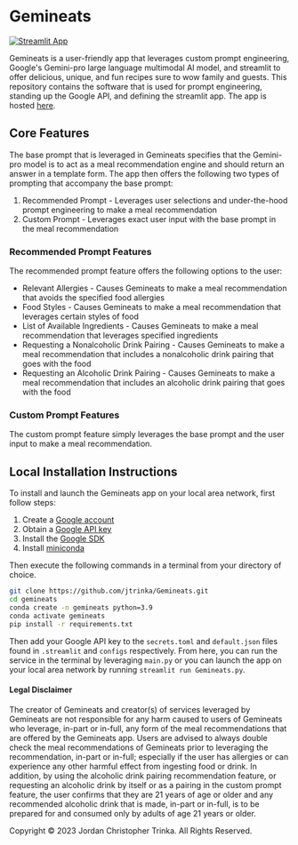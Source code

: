 # Gemineats

[![Streamlit App](https://static.streamlit.io/badges/streamlit_badge_black_white.svg)](https://gemineats.streamlit.app/)

Gemineats is a user-friendly app that leverages custom prompt engineering, Google's Gemini-pro large language multimodal AI model, and streamlit to offer delicious, unique, and fun recipes sure to wow family and guests. This repository contains the software that is used for prompt engineering, standing up the Google API, and defining the streamlit app. The app is hosted [here](https://gemineats.streamlit.app/).

## Core Features

The base prompt that is leveraged in Gemineats specifies that the Gemini-pro model is to act as a meal recommendation engine and should return an answer in a template form. The app then offers the following two types of prompting that accompany the base prompt:

1. Recommended Prompt - Leverages user selections and under-the-hood prompt engineering to make a meal recommendation
2. Custom Prompt - Leverages exact user input with the base prompt in the meal recommendation

### Recommended Prompt Features

The recommended prompt feature offers the following options to the user:

* Relevant Allergies - Causes Gemineats to make a meal recommendation that avoids the specified food allergies
* Food Styles - Causes Gemineats to make a meal recommendation that leverages certain styles of food
* List of Available Ingredients - Causes Gemineats to make a meal recommendation that leverages specified ingredients
* Requesting a Nonalcoholic Drink Pairing - Causes Gemineats to make a meal recommendation that includes a nonalcoholic drink pairing that goes with the food
* Requesting an Alcoholic Drink Pairing - Causes Gemineats to make a meal recommendation that includes an alcoholic drink pairing that goes with the food

### Custom Prompt Features

The custom prompt feature simply leverages the base prompt and the user input to make a meal recommendation.

## Local Installation Instructions

To install and launch the Gemineats app on your local area network, first follow steps:

1. Create a [Google account](https://www.google.com/)
2. Obtain a [Google API key](https://developers.google.com/maps/documentation/embed/get-api-key)
3. Install the [Google SDK](https://cloud.google.com/sdk)
4. Install [miniconda](https://docs.anaconda.com/free/miniconda/)

Then execute the following commands in a terminal from your directory of choice.

```bash
git clone https://github.com/jtrinka/Gemineats.git
cd gemineats
conda create -n gemineats python=3.9
conda activate gemineats
pip install -r requirements.txt
```

Then add your Google API key to the ```secrets.toml``` and ```default.json``` files found in ```.streamlit``` and ```configs``` respectively. From here, you can run the service in the terminal by leveraging ```main.py``` or you can launch the app on your local area network by running ```streamlit run Gemineats.py```. 


#### Legal Disclaimer
The creator of Gemineats and creator(s) of services leveraged by Gemineats are not responsible for any harm caused to users of Gemineats who leverage, in-part or in-full, any form of the meal recommendations that are offered by the Gemineats app. Users are advised to always double check the meal recommendations of Gemineats prior to leveraging the recommendation, in-part or in-full; especially if the user has allergies or can experience any other harmful effect from ingesting food or drink. In addition, by using the alcoholic drink pairing recommendation feature, or requesting an alcoholic drink by itself or as a pairing in the custom prompt feature, the user confirms that they are 21 years of age or older and any recommended alcoholic drink that is made, in-part or in-full, is to be prepared for and consumed only by adults of age 21 years or older.

Copyright © 2023 Jordan Christopher Trinka. All Rights Reserved.